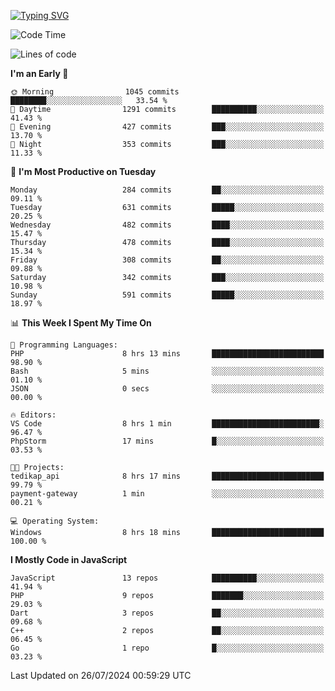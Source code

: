 [![Typing SVG](https://readme-typing-svg.demolab.com?font=Fira+Code&pause=1000&color=F7F7F7&random=false&width=435&lines=Hi+%F0%9F%91%8B%2C+I'm+Rafiu+Sidqi;Junior+Backend+Developer)](https://git.io/typing-svg)
<!--START_SECTION:waka-->
![Code Time](http://img.shields.io/badge/Code%20Time-289%20hrs%2042%20mins-blue)

![Lines of code](https://img.shields.io/badge/From%20Hello%20World%20I%27ve%20Written-1.3%20million%20lines%20of%20code-blue)

**I'm an Early 🐤** 

```text
🌞 Morning                1045 commits        ████████░░░░░░░░░░░░░░░░░   33.54 % 
🌆 Daytime                1291 commits        ██████████░░░░░░░░░░░░░░░   41.43 % 
🌃 Evening                427 commits         ███░░░░░░░░░░░░░░░░░░░░░░   13.70 % 
🌙 Night                  353 commits         ███░░░░░░░░░░░░░░░░░░░░░░   11.33 % 
```
📅 **I'm Most Productive on Tuesday** 

```text
Monday                   284 commits         ██░░░░░░░░░░░░░░░░░░░░░░░   09.11 % 
Tuesday                  631 commits         █████░░░░░░░░░░░░░░░░░░░░   20.25 % 
Wednesday                482 commits         ████░░░░░░░░░░░░░░░░░░░░░   15.47 % 
Thursday                 478 commits         ████░░░░░░░░░░░░░░░░░░░░░   15.34 % 
Friday                   308 commits         ██░░░░░░░░░░░░░░░░░░░░░░░   09.88 % 
Saturday                 342 commits         ███░░░░░░░░░░░░░░░░░░░░░░   10.98 % 
Sunday                   591 commits         █████░░░░░░░░░░░░░░░░░░░░   18.97 % 
```


📊 **This Week I Spent My Time On** 

```text
💬 Programming Languages: 
PHP                      8 hrs 13 mins       █████████████████████████   98.90 % 
Bash                     5 mins              ░░░░░░░░░░░░░░░░░░░░░░░░░   01.10 % 
JSON                     0 secs              ░░░░░░░░░░░░░░░░░░░░░░░░░   00.00 % 

🔥 Editors: 
VS Code                  8 hrs 1 min         ████████████████████████░   96.47 % 
PhpStorm                 17 mins             █░░░░░░░░░░░░░░░░░░░░░░░░   03.53 % 

🐱‍💻 Projects: 
tedikap_api              8 hrs 17 mins       █████████████████████████   99.79 % 
payment-gateway          1 min               ░░░░░░░░░░░░░░░░░░░░░░░░░   00.21 % 

💻 Operating System: 
Windows                  8 hrs 18 mins       █████████████████████████   100.00 % 
```

**I Mostly Code in JavaScript** 

```text
JavaScript               13 repos            ██████████░░░░░░░░░░░░░░░   41.94 % 
PHP                      9 repos             ███████░░░░░░░░░░░░░░░░░░   29.03 % 
Dart                     3 repos             ██░░░░░░░░░░░░░░░░░░░░░░░   09.68 % 
C++                      2 repos             ██░░░░░░░░░░░░░░░░░░░░░░░   06.45 % 
Go                       1 repo              █░░░░░░░░░░░░░░░░░░░░░░░░   03.23 % 
```




 Last Updated on 26/07/2024 00:59:29 UTC
<!--END_SECTION:waka-->
